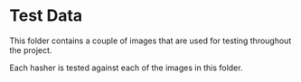 # Test Data

This folder contains a couple of images that are used for testing throughout the project.

Each hasher is tested against each of the images in this folder.